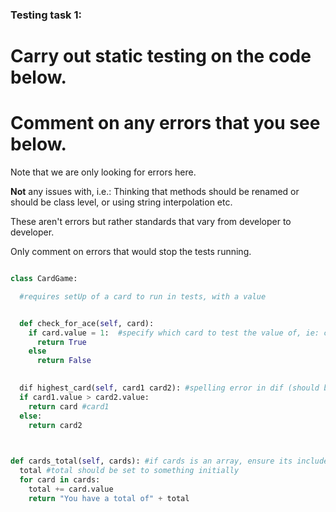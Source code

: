 ### Testing task 1:

# Carry out static testing on the code below.
# Comment on any errors that you see below.

Note that we are only looking for errors here.

**Not** any issues with, i.e.: 
Thinking that methods should be renamed or should be class level, or using string interpolation etc. 

These aren't errors but rather standards that vary from developer to developer. 

Only comment on errors that would stop the tests running.

```python

class CardGame:

  #requires setUp of a card to run in tests, with a value


  def check_for_ace(self, card):
    if card.value = 1:  #specify which card to test the value of, ie: card1.value
      return True
    else
      return False
   

  dif highest_card(self, card1 card2): #spelling error in dif (should be def), comma between card1 and card 2 in parameters
  if card1.value > card2.value:
    return card #card1
  else:
    return card2
  


def cards_total(self, cards): #if cards is an array, ensure its included in setup
  total #total should be set to something initially
  for card in cards:
    total += card.value
    return "You have a total of" + total
  
```
